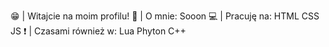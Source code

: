 😁 | Witajcie na moim profilu!
📃 | O mnie:
Sooon
💻 | Pracuję na:
HTML
CSS
JS
❗ | Czasami również w:
Lua
Phyton
C++
<!--
**korpens1/korpens1** is a ✨ _special_ ✨ repository because its `README.md` (this file) appears on your GitHub profile.

Here are some ideas to get you started:

- 🔭 I’m currently working on ...
- 🌱 I’m currently learning ...
- 👯 I’m looking to collaborate on ...
- 🤔 I’m looking for help with ...
- 💬 Ask me about ...
- 📫 How to reach me: ...
- 😄 Pronouns: ...
- ⚡ Fun fact: ...
-->
